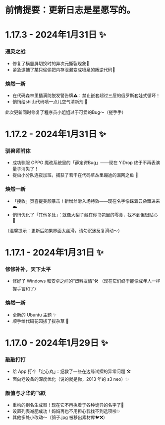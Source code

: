 # 前情提要：更新日志是星愿写的。<br>

# **1.17.3 - 2024年1月31日** ✨

### **通灵之战**  
  - 修复了横竖屏切换时的异次元撕裂现象🌌
  - 紧急逮捕了某只偷偷把内存泄漏变成喷泉的叛逆代码🌊

### **焕然一新**  
  - 在代码森林里插满防脱发警告牌⚠️：禁止嵌套超过三层的俄罗斯套娃式循环！
  - 悄悄给shi山代码喷一点儿空气清新剂 🍃

此次更新同时修复了程序员小姐姐过于可爱的Bug～（搓手手）

# **1.17.2 - 2024年1月31日** ✨

### **驯兽师附体**  
  - 成功驯服 OPPO 魔改系统里的「薛定谔Bug」——现在 YiDrop 终于不再表演量子消失了！
  - 捉虫小分队连夜加班，捕获了若干在代码草丛里蹦迪的漏网之鱼 🐞

### **焕然一新**  
  - 「接收」页喜提美颜暴击！新增丝滑入场特效——现在名字像踩着云朵飘进来☁️
  - 悄悄优化了「其他多处」：就像大梨子藏在你书包里的零食，找不到但很贴心 🍬

（温馨提示：更新后如果界面太丝滑，请勿沉迷反复滑动～）

# **1.17.1 - 2024年1月31日** ✨

### **修修补补，天下太平**
  - 修好了 Windows 和安卓之间的“塑料友情”🛠️
    （现在它们终于能像成年人一样握手言和了）

### **焕然一新**  
  - 全新的 Ubuntu 主题 ✨  
  - 顺手给代码花园拔了拔杂草 🌱

# **1.17.0 - 2024年1月29日** ✨

### **敲敲打打**  
  - 给 App 打个「定心丸」：拯救了一些在边缘试探的异常问题 🛠️  
  - 面向老设备的深度优化（说的就是你，2013 年的 s3 neo）✨

### **颜值与才华的飞跃**  
  - 重构的别名生成器！现在它不再执着于各种诡异的名字了🎨  
  - 设置列表减肥成功！妈妈再也不用担心我找不到选项啦✨  
  - 其他多处小改动～（鸽子.jpg 被移出素材库🐦❌）
